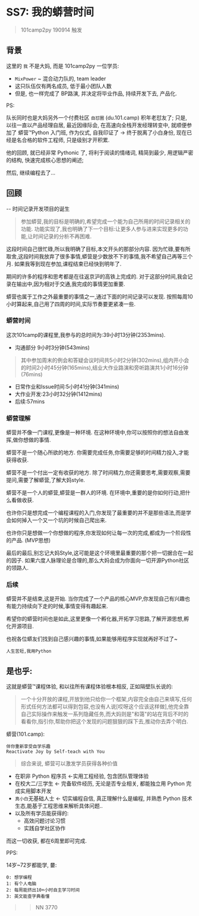 # SS7: 我的蟒营时间
> 101camp2py 190914 触发

## 背景

这里的 `我` 不是大妈, 而是 101camp2py 一位学员:

- `MixPower` ~ 混合动力队的, team leader
- 这只队伍仅有两名成员, 低于最小团队人数
- 但是, 也一样完成了 BP路演, 并决定将毕业作品, 持续开发下去, 产品化.

PS:

队长同时也是大妈另外一个付费社区 `自怼圈` (du.101.camp) 积年老怼友了;
只是, 以往一直以产品经理自居, 最近因缘际会, 在高速向全栈开发经理转变中,
就顺便参加了 蟒营™Python 入门班, 
作为仪式, 自我印证了 -> 终于脱离了小白身份,
现在已经是名合格的软件工程师, 只是级别才开积累.

他的回顾, 就已经非常 Pythonic 了, 将利于阅读的情绪词, 精简到最少,
用逻辑严密的结构, 快速完成核心思想的阐述;

然后, 继续编程去了...

## 回顾
-- 时间记录开发项目的诞生

> 参加蟒营,我的目标是明确的,希望完成一个能为自己所用的时间记录相关的功能. 功能实现了,我也明确了下一个目标:让更多人参与进来实现更多的功能,让时间记录的分析不再困难. 

这段时间自己很忙碌,所以我明确了目标,本文开头的那部分内容. 因为忙碌,要有所取舍,这段时间我放弃了很多事情,蟒营是少数放不下的事情,我不希望自己再等三个月. 如果我等到现在参加,课程结束已经快到明年了. 

期间的许多的程序和思考都是在往返京沪的高铁上完成的. 对于这部分时间,我会记录在输出中,因为相对于交通,我完成的事情更加重要. 

蟒营也属于工作之外最重要的事情之一,通过下面的时间记录可以发现. 按照每周10小时算起来,自己用了四周的时间,实际节奏要更紧凑一些. 

### 蟒营时间

这次101camp的课程里,我参与的总时间为:39小时13分钟(2353mins). 
* 沟通部分 9小时3分钟(543mins)

>其中参加周末的例会和答疑会议时间共5小时2分钟(302mins),组内开小会的时间2小时45分钟(165mins),结业大作业路演和旁听路演共1小时16分钟(76mins)

* 日常作业和Issue时间:5小时41分钟(341mins)
* 大作业开发:23小时32分钟(1412mins)
* 后续:57mins

### 蟒营理解

蟒营并不像一门课程,更像是一种环境. 在这种环境中,你可以按照你的想法自由发挥,做你想做的事情. 

蟒营不是一个随心所欲的地方. 你需要完成任务,你需要足够的时间精力投入,才能获得收获. 

蟒营不是一个付出一定有收获的地方. 除了时间精力,你还需要思考,需要观察,需要提问,需要了解蟒营,了解大妈style. 

蟒营不是一个人的蟒营,蟒营是一群人的环境. 在环境中,重要的是你如何行动,把什么看做收获. 

也许你只是想完成一个编程课程的入门,你发现了最重要的并不是那些语法,而是学会如何掉入一个又一个坑的时候自己爬出来. 

也许你只是想做一个你想做的程序,你发现如何让每一次的完成,都成为一个阶段性的产品. (MVP思想)

最后的最后,别忘记大妈Style,这可能是这个环境里最重要的那个把一切据合在一起的因子. 如果六度人脉理论是合理的,那么大妈会成为你面向一切开源Python社区的领路人. 


### 后续

蟒营并不是结束,这是开始. 当你完成了一个产品的核心MVP,你发现自己有兴趣也有能力持续向下走的时候,事情变得有趣起来. 

希望你的蟒营时间也是如此,这里更像一个孵化器,开拓学习思路,了解开源思想,孵化开源项目. 

也祝各位蟒友们找到自己感兴趣的事情,如果能够用程序实现就再好不过了~

    人生苦短,我用Python


## 是也乎:
这就是蟒营™课程体验, 和以往所有课程体验根本相反, 正如隔壁队长说的:

> 一个十分开放的课程,开放到他只给你一个框架,内容完全由自己来填写,任何形式任何方法都可以得到包容,也没有人说[哎呀这个应该这样做],他完全靠自己实际操作来触发一系列隐藏任务,而大妈则是"和蔼"的站在背后不时的看看你,指引你,帮助你把这个发现的问题狠狠的踩下去,推动你去弄个明白. 

蟒营(101.camp): 

    伴你重新享受自学乐趣
    Reactivate Joy by Self-teach with You


> 综合来说, 蟒营可以激发学员获得各种价值


- 在职非 Python 程序员 <-实用工程经验, 包含团队管理体验
- 在校大二/三学生 <-  完备软件经历, 无论是否专业相关, 都能独立用 Python 完成实用脚本开发
- `真小白`无基础人士 <- 切实编程自信, 真正理解什么是编程, 并熟悉 Python 技术生态,能基于工程思维来解析具体问题..
- 以及所有学员能获得的:
    + 高效问题讨论习惯
    + 实践自学社区协作


而这一切收获, 都在6周里即可完成.


PPS:

14岁~72岁都能学, 嘦:

    0: 想学编程
    1: 有个人电脑
    2: 每周能挤出10+小时自主学习时间
    3: 英文能查字典看懂

>> NN 3770
